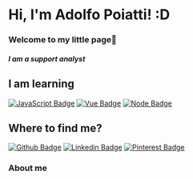 # Hi, I'm Adolfo Poiatti! :D

### Welcome to my little page🧐
##### I am a support analyst 

## I am learning

 [![JavaScript Badge](https://aleen42.github.io/badges/src/javascript.svg)]()
 [![Vue Badge](https://aleen42.github.io/badges/src/vue.svg)]()
 [![Node Badge](https://aleen42.github.io/badges/src/node.svg)]()





## Where to find me?
[![Github Badge](https://img.shields.io/badge/-Github-000?style=flat-square&logo=Github&logoColor=white&link=https://github.com/fagnerpsantos)](https://github.com/adolfosp)
[![Linkedin Badge](https://img.shields.io/badge/-LinkedIn-blue?style=flat-square&logo=Linkedin&logoColor=white)](https://www.linkedin.com/in/adolfo-poiatti-591b79150/)
[![Pinterest Badge](https://aleen42.github.io/badges/src/pinterest.svg?&link=https://www.linkedin.com/in/adolfo-poiatti-591b79150/)](https://br.pinterest.com/Fortaleza_da_Solidao/_saved/)





### About me
